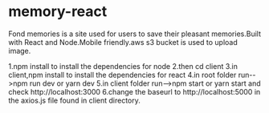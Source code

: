 # memory-react
Fond memories is a site used for users to save their pleasant memories.Built with React and Node.Mobile friendly.aws s3 bucket is used to upload image.

1.npm install to install the dependencies for node
2.then cd client
3.in client,npm install to install the dependencies for react
4.in root folder run-->npm run dev or yarn dev
5.in client folder run-->npm start or yarn start and check http://localhost:3000
6.change the baseurl to http://localhost:5000 in the axios.js file found in client directory.
